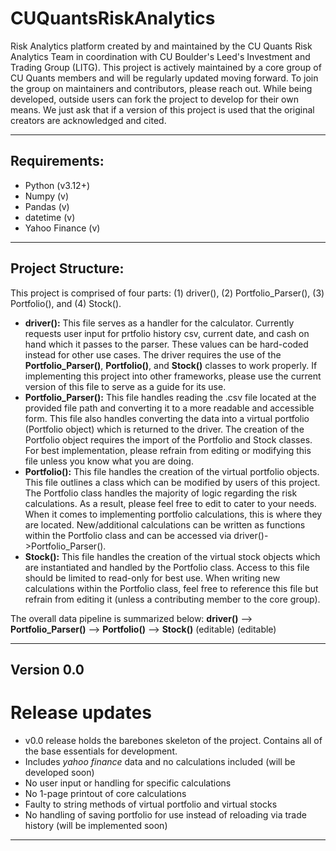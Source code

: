 # CUQuantsRiskAnalytics
Risk Analytics platform created by and maintained by the CU Quants Risk Analytics Team in coordination with CU Boulder's Leed's Investment and Trading Group (LITG).
This project is actively maintained by a core group of CU Quants members and will be regularly updated moving forward. To join the group on maintainers and contributors, please reach out.
While being developed, outside users can fork the project to develop for their own means. We just ask that if a version of this project is used that the original creators are acknowledged and cited.

---
## Requirements:
- Python (v3.12+)
- Numpy (v)
- Pandas (v)
- datetime (v)
- Yahoo Finance (v)

---
## Project Structure:
This project is comprised of four parts: (1) driver(), (2) Portfolio_Parser(), (3) Portfolio(), and (4) Stock().

- **driver():**
    This file serves as a handler for the calculator. Currently requests user input for prtfolio history csv, current date, and cash on hand which it passes to the parser. These values can be hard-coded instead for other use cases.
    The driver requires the use of the **Portfolio_Parser()**, **Portfolio()**, and **Stock()** classes to work properly.
    If implementing this project into other frameworks, please use the current version of this file to serve as a guide for its use.
- **Portfolio_Parser():**
    This file handles reading the .csv file located at the provided file path and converting it to a more readable and accessible form. This file also handles converting the data into a virtual portfolio (Portfolio object) which is returned to the driver.
    The creation of the Portfolio object requires the import of the Portfolio and Stock classes. For best implementation, please refrain from editing or modifying this file unless you know what you are doing.
- **Portfolio():**
    This file handles the creation of the virtual portfolio objects. This file outlines a class which can be modified by users of this project. The Portfolio class handles the majority of logic regarding the risk calculations.
    As a result, please feel free to edit to cater to your needs. When it comes to implementing portfolio calculations, this is where they are located.
    New/additional calculations can be written as functions within the Portfolio class and can be accessed via driver()->Portfolio_Parser().
- **Stock():**
    This file handles the creation of the virtual stock objects which are instantiated and handled by the Portfolio class. Access to this file should be limited to read-only for best use.
    When writing new calculations within the Portfolio class, feel free to reference this file but refrain from editing it (unless a contributing member to the core group).

The overall data pipeline is summarized below:
**driver()** --> **Portfolio_Parser()** --> **Portfolio()** --> **Stock()**
 (editable)                                   (editable)

---
## Version 0.0
# Release updates
- v0.0 release holds the barebones skeleton of the project. Contains all of the base essentials for development.
- Includes _yahoo finance_ data and no calculations included (will be developed soon)
- No user input or handling for specific calculations
- No 1-page printout of core calculations
- Faulty to string methods of virtual portfolio and virtual stocks
- No handling of saving portfolio for use instead of reloading via trade history (will be implemented soon)

---

